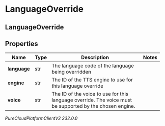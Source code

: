 # LanguageOverride

## LanguageOverride

## Properties

|Name | Type | Description | Notes|
|------------ | ------------- | ------------- | -------------|
| **language** | str | The language code of the language being overridden | |
| **engine** | str | The ID of the TTS engine to use for this language override | |
| **voice** | str | The ID of the voice to use for this language override. The voice must be supported by the chosen engine. | |



_PureCloudPlatformClientV2 232.0.0_
